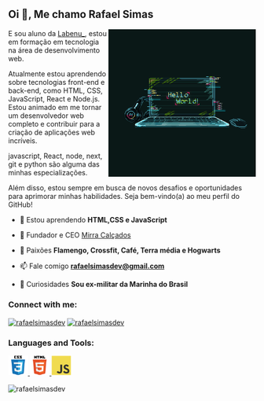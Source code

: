 ## Oi 👋, Me chamo Rafael Simas

<img align="right" src="./assets/readme.gif" width=300 >

E sou aluno da [Labenu_](https://www.labenu.com.br/curso-de-programacao-web-full-stack-noturno), estou em formação em tecnologia na área de desenvolvimento web. 

Atualmente estou aprendendo sobre tecnologias front-end e back-end, como HTML, CSS, JavaScript, React e Node.js. Estou animado em me tornar um desenvolvedor web completo e contribuir para a criação de aplicações web incríveis. 

javascript, React, node, next, git e python são   alguma das minhas especializações. 

Além disso, estou sempre em busca de novos desafios e oportunidades para aprimorar minhas habilidades. Seja bem-vindo(a) ao meu perfil do GitHub!

- 🌱 Estou aprendendo **HTML,CSS e JavaScript**

- 💼 Fundador e CEO [Mirra Calçados](https://www.instagram.com/mirra.calcados/)

- 💬 Paixões **Flamengo, Crossfit, Café, Terra média e Hogwarts**

- 📫 Fale comigo **rafaelsimasdev@gmail.com**

- 🤔 Curiosidades **Sou ex-militar da Marinha do Brasil**

<h3 align="left">Connect with me:</h3>
<p align="left">
<a href="https://linkedin.com/in/rafaelsimasdev" target="blank"><img align="center" src="https://raw.githubusercontent.com/rahuldkjain/github-profile-readme-generator/master/src/images/icons/Social/linked-in-alt.svg" alt="rafaelsimasdev" height="30" width="40" /></a>
<a href="https://instagram.com/rafaelsimasdev" target="blank"><img align="center" src="https://raw.githubusercontent.com/rahuldkjain/github-profile-readme-generator/master/src/images/icons/Social/instagram.svg" alt="rafaelsimasdev" height="30" width="40" /></a>
</p>

<h3 align="left">Languages and Tools:</h3>
<p align="left"> 
  <a href="https://www.w3schools.com/css/" target="_blank" rel="noreferrer"> <img src="https://raw.githubusercontent.com/devicons/devicon/master/icons/css3/css3-original-wordmark.svg" alt="css3" width="40" height="40"/> </a> 
  <a href="https://www.w3.org/html/" target="_blank" rel="noreferrer"> <img src="https://raw.githubusercontent.com/devicons/devicon/master/icons/html5/html5-original-wordmark.svg" alt="html5" width="40" height="40"/> </a> 
  <a href="https://developer.mozilla.org/en-US/docs/Web/JavaScript" target="_blank" rel="noreferrer"> <img src="https://raw.githubusercontent.com/devicons/devicon/master/icons/javascript/javascript-original.svg" alt="javascript" width="40" height="40"/> </a> </p>

<p><img align="center" src="https://github-readme-stats.vercel.app/api/top-langs?username=rafaelsimasdev&show_icons=true&locale=en&layout=compact" alt="rafaelsimasdev" /></p>
